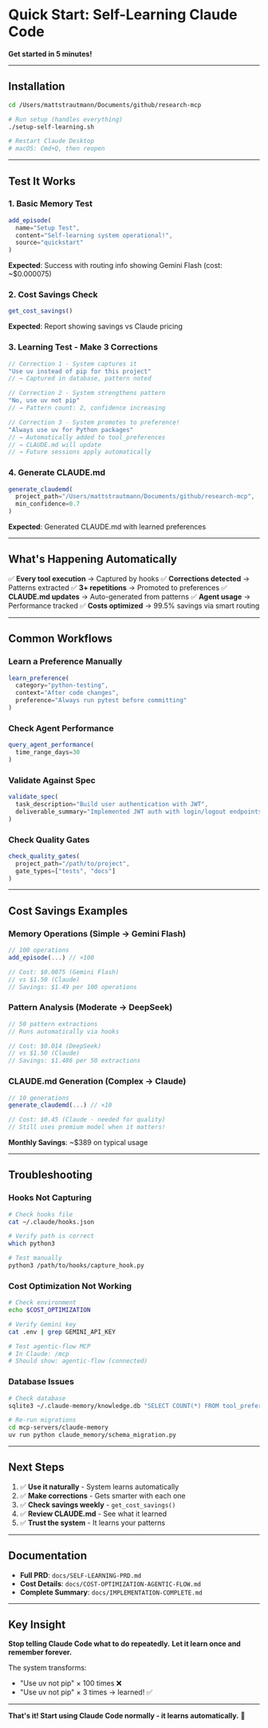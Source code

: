 # Quick Start: Self-Learning Claude Code

**Get started in 5 minutes!**

---

## Installation

```bash
cd /Users/mattstrautmann/Documents/github/research-mcp

# Run setup (handles everything)
./setup-self-learning.sh

# Restart Claude Desktop
# macOS: Cmd+Q, then reopen
```

---

## Test It Works

### 1. Basic Memory Test
```javascript
add_episode(
  name="Setup Test",
  content="Self-learning system operational!",
  source="quickstart"
)
```

**Expected**: Success with routing info showing Gemini Flash (cost: ~$0.000075)

### 2. Cost Savings Check
```javascript
get_cost_savings()
```

**Expected**: Report showing savings vs Claude pricing

### 3. Learning Test - Make 3 Corrections

```javascript
// Correction 1 - System captures it
"Use uv instead of pip for this project"
// → Captured in database, pattern noted

// Correction 2 - System strengthens pattern
"No, use uv not pip"
// → Pattern count: 2, confidence increasing

// Correction 3 - System promotes to preference!
"Always use uv for Python packages"
// → Automatically added to tool_preferences
// → CLAUDE.md will update
// → Future sessions apply automatically
```

### 4. Generate CLAUDE.md
```javascript
generate_claudemd(
  project_path="/Users/mattstrautmann/Documents/github/research-mcp",
  min_confidence=0.7
)
```

**Expected**: Generated CLAUDE.md with learned preferences

---

## What's Happening Automatically

✅ **Every tool execution** → Captured by hooks
✅ **Corrections detected** → Patterns extracted
✅ **3+ repetitions** → Promoted to preferences
✅ **CLAUDE.md updates** → Auto-generated from patterns
✅ **Agent usage** → Performance tracked
✅ **Costs optimized** → 99.5% savings via smart routing

---

## Common Workflows

### Learn a Preference Manually
```javascript
learn_preference(
  category="python-testing",
  context="After code changes",
  preference="Always run pytest before committing"
)
```

### Check Agent Performance
```javascript
query_agent_performance(
  time_range_days=30
)
```

### Validate Against Spec
```javascript
validate_spec(
  task_description="Build user authentication with JWT",
  deliverable_summary="Implemented JWT auth with login/logout endpoints"
)
```

### Check Quality Gates
```javascript
check_quality_gates(
  project_path="/path/to/project",
  gate_types=["tests", "docs"]
)
```

---

## Cost Savings Examples

### Memory Operations (Simple → Gemini Flash)
```javascript
// 100 operations
add_episode(...) // ×100

// Cost: $0.0075 (Gemini Flash)
// vs $1.50 (Claude)
// Savings: $1.49 per 100 operations
```

### Pattern Analysis (Moderate → DeepSeek)
```javascript
// 50 pattern extractions
// Runs automatically via hooks

// Cost: $0.014 (DeepSeek)
// vs $1.50 (Claude)
// Savings: $1.486 per 50 extractions
```

### CLAUDE.md Generation (Complex → Claude)
```javascript
// 10 generations
generate_claudemd(...) // ×10

// Cost: $0.45 (Claude - needed for quality)
// Still uses premium model when it matters!
```

**Monthly Savings**: ~$389 on typical usage

---

## Troubleshooting

### Hooks Not Capturing
```bash
# Check hooks file
cat ~/.claude/hooks.json

# Verify path is correct
which python3

# Test manually
python3 /path/to/hooks/capture_hook.py
```

### Cost Optimization Not Working
```bash
# Check environment
echo $COST_OPTIMIZATION

# Verify Gemini key
cat .env | grep GEMINI_API_KEY

# Test agentic-flow MCP
# In Claude: /mcp
# Should show: agentic-flow (connected)
```

### Database Issues
```bash
# Check database
sqlite3 ~/.claude-memory/knowledge.db "SELECT COUNT(*) FROM tool_preferences"

# Re-run migrations
cd mcp-servers/claude-memory
uv run python claude_memory/schema_migration.py
```

---

## Next Steps

1. ✅ **Use it naturally** - System learns automatically
2. ✅ **Make corrections** - Gets smarter with each one
3. ✅ **Check savings weekly** - `get_cost_savings()`
4. ✅ **Review CLAUDE.md** - See what it learned
5. ✅ **Trust the system** - It learns your patterns

---

## Documentation

- **Full PRD**: `docs/SELF-LEARNING-PRD.md`
- **Cost Details**: `docs/COST-OPTIMIZATION-AGENTIC-FLOW.md`
- **Complete Summary**: `docs/IMPLEMENTATION-COMPLETE.md`

---

## Key Insight

**Stop telling Claude Code what to do repeatedly.**
**Let it learn once and remember forever.**

The system transforms:
- "Use uv not pip" × 100 times ❌
- "Use uv not pip" × 3 times → learned! ✅

---

**That's it! Start using Claude Code normally - it learns automatically.** 🚀
